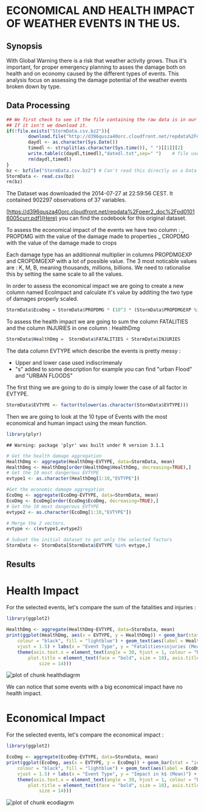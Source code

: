 ECONOMICAL AND HEALTH IMPACT OF WEATHER EVENTS IN THE US. 
========================================================

## Synopsis

With Global Warning there is a risk that weather activity grows. Thus it's important, for proper emergency planning to asses the damage both on health and on economy caused by the different types of events. This analysis focus on assessing the damage potential of the weather events broken down by type.

## Data Processing


```r
## We first check to see if the file containing the raw data is in our working directory
## If it isn't we download it.
if(!file.exists("StormData.csv.bz2")){
        download.file("http://d396qusza40orc.cloudfront.net/repdata%2Fdata%2FStormData.csv.bz2", destfile="StormData.csv.bz2", method="auto")
        daydl <- as.character(Sys.Date()) 
        timedl <- strsplit(as.character(Sys.time()), " ")[[1]][2]
        write.table(c(daydl,timedl),"datedl.txt",sep=" ")    # file used to save the date of the DL
        rm(daydl,timedl)
} 
bz <- bzfile("StormData.csv.bz2") # Can't read this directly as a Data Table... Snif.
StormData <- read.csv(bz)
rm(bz) 
```

The Dataset was downloaded the 2014-07-27 at 22:59:56 CEST. It contained  902297 observations of 37 variables.

[https://d396qusza40orc.cloudfront.net/repdata%2Fpeer2_doc%2Fpd01016005curr.pdf](Here) you can find the codebook for this original dataset.

To assess the economical impact of the events we have two column :
_ PROPDMG with the value of the damage made to properties
_ CROPDMG with the value of the damage made to crops

Each damage type has an additionnal multiplier in columns PROPDMGEXP and CROPDMGEXP with a lot of possible value. The 3 most noticable values are : K, M, B, meaning thousands, millions, billions. We need to rationalise this by setting the same scale to all the values.  

In order to assess the economical impact we are going to create a new column named EcoImpact and calculate it's value by additing the two type of damages properly scaled.


```r
StormData$EcoDmg = StormData$PROPDMG * (10^3 * (StormData$PROPDMGEXP %in% "M") + 10^6 * (StormData$PROPDMGEXP %in% "B")) + StormData$CROPDMG * (10^3 * (StormData$CROPDMGEXP %in% "M") + 10^6 * (StormData$CROPDMGEXP %in% "M"))
```

To assess the health impact we are going to sum the column FATALITIES and the column INJURIES in one column : HealthDmg


```r
StormData$HealthDmg =  StormData$FATALITIES + StormData$INJURIES
```



The data column EVTYPE which describe the events is pretty messy :
- Upper and lower case used indiscrimenaly
- "s" added to some description for example you can find "urban Flood" and "URBAN FLOODS"

The first thing we are going to do is simply lower the case of all factor in EVTYPE.

```r
StormData$EVTYPE <- factor(tolower(as.character(StormData$EVTYPE)))
```

Then we are going to look at the 10 type of Events with the most economical and human impact using the mean function.


```r
library(plyr)
```

```
## Warning: package 'plyr' was built under R version 3.1.1
```

```r
# Get the health damage aggregation
HealthDmg <- aggregate(HealthDmg~EVTYPE, data=StormData, mean)
HealthDmg <- HealthDmg[order(HealthDmg$HealthDmg, decreasing=TRUE),]
# Get the 10 most dangerous EVTYPE
evtype1 <- as.character(HealthDmg[1:10,"EVTYPE"])

#Get the economic damage aggregation
EcoDmg <- aggregate(EcoDmg~EVTYPE, data=StormData, mean)
EcoDmg <- EcoDmg[order(EcoDmg$EcoDmg, decreasing=TRUE),]
# Get the 10 most dangerous EVTYPE
evtype2 <- as.character(EcoDmg[1:10,"EVTYPE"])

# Merge the 2 vectors.
evtype <- c(evtype1,evtype2)

# Subset the initial dataset to get only the selected factors
StormData <- StormData[StormData$EVTYPE %in% evtype,]
```


## Results

# Health Impact

For the selected events, let's compare the sum of the fatalities and injuries :


```r
library(ggplot2)

HealthDmg <- aggregate(HealthDmg~EVTYPE, data=StormData, mean)
print(ggplot(HealthDmg, aes(x = EVTYPE, y = HealthDmg)) + geom_bar(stat = "identity", 
    colour = "black", fill = "lightblue") + geom_text(aes(label = HealthDmg), 
    vjust = 1.5) + labs(x = "Event Type", y = "Fatalities+injuries (Mean)") + ggtitle("Fatalities & injuries by Event Type") + 
    theme(axis.text.x = element_text(angle = 30, hjust = 1, colour = "black"), 
        plot.title = element_text(face = "bold", size = 18), axis.title = element_text(face = "bold", 
            size = 14)))
```

![plot of chunk healthdiagrm](figure/healthdiagrm.png) 

We can notice that some events with a big economical impact have no health impact.

# Economical Impact

For the selected events, let's compare the economical impact :


```r
library(ggplot2)

EcoDmg <- aggregate(EcoDmg~EVTYPE, data=StormData, mean)
print(ggplot(EcoDmg, aes(x = EVTYPE, y = EcoDmg)) + geom_bar(stat = "identity", 
    colour = "black", fill = "lightblue") + geom_text(aes(label = EcoDmg), 
    vjust = 1.5) + labs(x = "Event Type", y = "Impact in k$ (Mean)") + ggtitle("Economical Impact by Event Type") + 
    theme(axis.text.x = element_text(angle = 30, hjust = 1, colour = "black"), 
        plot.title = element_text(face = "bold", size = 18), axis.title = element_text(face = "bold", 
            size = 14)))
```

![plot of chunk ecodiagrm](figure/ecodiagrm.png) 




